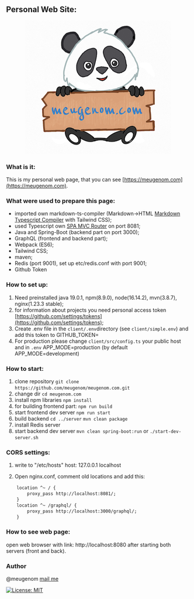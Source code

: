 ## Personal Web Site:

<center>
	<img alt="" src="./assets/panda-meugenom.png"/>
</center>

### What is it:

This is my personal web page, that you can see [https://meugenom.com](https://meugenom.com).

### What were used to prepare this page:

- imported own markdown-ts-compiler (Markdown->HTML [Markdown Typescript Compiler](https://github.com/meugenom/markdown-ts-compiler) with Tailwind CSS);
- used Typescript own [SPA MVC Router](https://github.com/meugenom/spa-mvc-router) on port 8081;
- Java and Spring-Boot (backend part on port 3000);
- GraphQL (frontend and backend part);
- Webpack (ES6);
- Tailwind CSS;
- maven;
- Redis (port 9001), set up  etc/redis.conf with port 9001;
- Github Token

### How to set up:

1. Need preinstalled java 19.0.1, npm(8.9.0), node(16.14.2), mvn(3.8.7), nginx(1.23.3 stable);
2. for information about projects you need  personal access token [https://github.com/settings/tokens](https://github.com/settings/tokens);
3. Create .env file in the `client/.env`directory (see `client/simple.env`)  and add this token to GITHUB_TOKEN=
4. For production please change `client/src/config.ts` your public host and in `.env` APP_MODE=production (by default APP_MODE=development)

### How to start:

1. clone repository 
`git clone https://github.com/meugenom/meugenom.com.git`
2. change dir
`cd meugenom.com`
3. install npm libraries
`npm install`
3. for building frontend part:
`npm run build`
4. start frontend dev server
`npm run start`
4. build backend
`cd ../server`
`mvn clean package`
5. install Redis server
6. start backend dev server
`mvn clean spring-boot:run`
or
`./start-dev-server.sh`

### CORS settings:
1. write to  "/etc/hosts" host:
127.0.0.1 localhost

2. Open nginx.conf, comment old locations and add this:

```
	location ^~ / {
		proxy_pass http://localhost:8081/;
	}
	location ^~ /graphql/ {
		proxy_pass http://localhost:3000/graphql/; 
	}
```

### How to see web page:

open web browser with link:  http://localhost:8080 after starting both servers (front and back).

### Author 
@meugenom [mail me](mailto:hallo@meugenom.com?subject=Github%20source%20question&amp;body=Hello%20Eugen,%0D%0A%0D%0Ahier%20is%20your%20message)

[![License: MIT](https://img.shields.io/badge/License-MIT-green.svg)](https://opensource.org/licenses/MIT)
